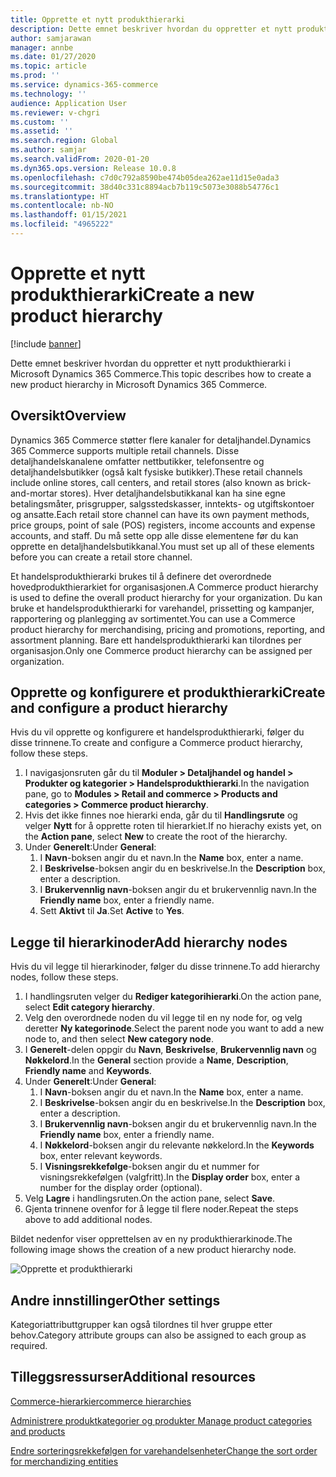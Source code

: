```yaml
---
title: Opprette et nytt produkthierarki
description: Dette emnet beskriver hvordan du oppretter et nytt produkthierarki i Microsoft Dynamics 365 Commerce.
author: samjarawan
manager: annbe
ms.date: 01/27/2020
ms.topic: article
ms.prod: ''
ms.service: dynamics-365-commerce
ms.technology: ''
audience: Application User
ms.reviewer: v-chgri
ms.custom: ''
ms.assetid: ''
ms.search.region: Global
ms.author: samjar
ms.search.validFrom: 2020-01-20
ms.dyn365.ops.version: Release 10.0.8
ms.openlocfilehash: c7d0c792a8590be474b05dea262ae11d15e0ada3
ms.sourcegitcommit: 38d40c331c8894acb7b119c5073e3088b54776c1
ms.translationtype: HT
ms.contentlocale: nb-NO
ms.lasthandoff: 01/15/2021
ms.locfileid: "4965222"
---
```

# <a name="create-a-new-product-hierarchy"></a><span data-ttu-id="a295e-103">Opprette et nytt produkthierarki</span><span class="sxs-lookup"><span data-stu-id="a295e-103">Create a new product hierarchy</span></span>


[!include [banner](includes/banner.md)]

<span data-ttu-id="a295e-104">Dette emnet beskriver hvordan du oppretter et nytt produkthierarki i Microsoft Dynamics 365 Commerce.</span><span class="sxs-lookup"><span data-stu-id="a295e-104">This topic describes how to create a new product hierarchy in Microsoft Dynamics 365 Commerce.</span></span>

## <a name="overview"></a><span data-ttu-id="a295e-105">Oversikt</span><span class="sxs-lookup"><span data-stu-id="a295e-105">Overview</span></span>

<span data-ttu-id="a295e-106">Dynamics 365 Commerce støtter flere kanaler for detaljhandel.</span><span class="sxs-lookup"><span data-stu-id="a295e-106">Dynamics 365 Commerce supports multiple retail channels.</span></span> <span data-ttu-id="a295e-107">Disse detaljhandelskanalene omfatter nettbutikker, telefonsentre og detaljhandelsbutikker (også kalt fysiske butikker).</span><span class="sxs-lookup"><span data-stu-id="a295e-107">These retail channels include online stores, call centers, and retail stores (also known as brick-and-mortar stores).</span></span> <span data-ttu-id="a295e-108">Hver detaljhandelsbutikkanal kan ha sine egne betalingsmåter, prisgrupper, salgsstedskasser, inntekts- og utgiftskontoer og ansatte.</span><span class="sxs-lookup"><span data-stu-id="a295e-108">Each retail store channel can have its own payment methods, price groups, point of sale (POS) registers, income accounts and expense accounts, and staff.</span></span> <span data-ttu-id="a295e-109">Du må sette opp alle disse elementene før du kan opprette en detaljhandelsbutikkanal.</span><span class="sxs-lookup"><span data-stu-id="a295e-109">You must set up all of these elements before you can create a retail store channel.</span></span> 

<span data-ttu-id="a295e-110">Et handelsprodukthierarki brukes til å definere det overordnede hovedprodukthierarkiet for organisasjonen.</span><span class="sxs-lookup"><span data-stu-id="a295e-110">A Commerce product hierarchy is used to define the overall product hierarchy for your organization.</span></span> <span data-ttu-id="a295e-111">Du kan bruke et handelsprodukthierarki for varehandel, prissetting og kampanjer, rapportering og planlegging av sortimentet.</span><span class="sxs-lookup"><span data-stu-id="a295e-111">You can use a Commerce product hierarchy for merchandising, pricing and promotions, reporting, and assortment planning.</span></span> <span data-ttu-id="a295e-112">Bare ett handelsprodukthierarki kan tilordnes per organisasjon.</span><span class="sxs-lookup"><span data-stu-id="a295e-112">Only one Commerce product hierarchy can be assigned per organization.</span></span>

## <a name="create-and-configure-a-product-hierarchy"></a><span data-ttu-id="a295e-113">Opprette og konfigurere et produkthierarki</span><span class="sxs-lookup"><span data-stu-id="a295e-113">Create and configure a product hierarchy</span></span>

<span data-ttu-id="a295e-114">Hvis du vil opprette og konfigurere et handelsprodukthierarki, følger du disse trinnene.</span><span class="sxs-lookup"><span data-stu-id="a295e-114">To create and configure a Commerce product hierarchy, follow these steps.</span></span>

1. <span data-ttu-id="a295e-115">I navigasjonsruten går du til **Moduler \> Detaljhandel og handel \> Produkter og kategorier \> Handelsprodukthierarki**.</span><span class="sxs-lookup"><span data-stu-id="a295e-115">In the navigation pane, go to **Modules \> Retail and commerce \> Products and categories \> Commerce product hierarchy**.</span></span>
1. <span data-ttu-id="a295e-116">Hvis det ikke finnes noe hierarki enda, går du til **Handlingsrute** og velger **Nytt** for å opprette roten til hierarkiet.</span><span class="sxs-lookup"><span data-stu-id="a295e-116">If no hierachy exists yet, on the **Action pane**, select **New** to create the root of the hierarchy.</span></span>
1. <span data-ttu-id="a295e-117">Under **Generelt**:</span><span class="sxs-lookup"><span data-stu-id="a295e-117">Under **General**:</span></span>
    1. <span data-ttu-id="a295e-118">I **Navn**-boksen angir du et navn.</span><span class="sxs-lookup"><span data-stu-id="a295e-118">In the **Name** box, enter a name.</span></span>
    1. <span data-ttu-id="a295e-119">I **Beskrivelse**-boksen angir du en beskrivelse.</span><span class="sxs-lookup"><span data-stu-id="a295e-119">In the **Description** box, enter a description.</span></span>
    1. <span data-ttu-id="a295e-120">I **Brukervennlig navn**-boksen angir du et brukervennlig navn.</span><span class="sxs-lookup"><span data-stu-id="a295e-120">In the **Friendly name** box, enter a friendly name.</span></span>
    1. <span data-ttu-id="a295e-121">Sett **Aktivt** til **Ja**.</span><span class="sxs-lookup"><span data-stu-id="a295e-121">Set **Active** to **Yes**.</span></span>

## <a name="add-hierarchy-nodes"></a><span data-ttu-id="a295e-122">Legge til hierarkinoder</span><span class="sxs-lookup"><span data-stu-id="a295e-122">Add hierarchy nodes</span></span>

<span data-ttu-id="a295e-123">Hvis du vil legge til hierarkinoder, følger du disse trinnene.</span><span class="sxs-lookup"><span data-stu-id="a295e-123">To add hierarchy nodes, follow these steps.</span></span>

1. <span data-ttu-id="a295e-124">I handlingsruten velger du **Rediger kategorihierarki**.</span><span class="sxs-lookup"><span data-stu-id="a295e-124">On the action pane, select **Edit category hierarchy**.</span></span>
1. <span data-ttu-id="a295e-125">Velg den overordnede noden du vil legge til en ny node for, og velg deretter **Ny kategorinode**.</span><span class="sxs-lookup"><span data-stu-id="a295e-125">Select the parent node you want to add a new node to, and then select **New category node**.</span></span>
1. <span data-ttu-id="a295e-126">I **Generelt**-delen oppgir du **Navn**, **Beskrivelse**, **Brukervennlig navn** og **Nøkkelord**.</span><span class="sxs-lookup"><span data-stu-id="a295e-126">In the **General** section provide a **Name**, **Description**, **Friendly name** and **Keywords**.</span></span>
1. <span data-ttu-id="a295e-127">Under **Generelt**:</span><span class="sxs-lookup"><span data-stu-id="a295e-127">Under **General**:</span></span>
    1. <span data-ttu-id="a295e-128">I **Navn**-boksen angir du et navn.</span><span class="sxs-lookup"><span data-stu-id="a295e-128">In the **Name** box, enter a name.</span></span>
    1. <span data-ttu-id="a295e-129">I **Beskrivelse**-boksen angir du en beskrivelse.</span><span class="sxs-lookup"><span data-stu-id="a295e-129">In the **Description** box, enter a description.</span></span>
    1. <span data-ttu-id="a295e-130">I **Brukervennlig navn**-boksen angir du et brukervennlig navn.</span><span class="sxs-lookup"><span data-stu-id="a295e-130">In the **Friendly name** box, enter a friendly name.</span></span>
    1. <span data-ttu-id="a295e-131">I **Nøkkelord**-boksen angir du relevante nøkkelord.</span><span class="sxs-lookup"><span data-stu-id="a295e-131">In the **Keywords** box, enter relevant keywords.</span></span>
    1. <span data-ttu-id="a295e-132">I **Visningsrekkefølge**-boksen angir du et nummer for visningsrekkefølgen (valgfritt).</span><span class="sxs-lookup"><span data-stu-id="a295e-132">In the **Display order** box, enter a number for the display order (optional).</span></span>
1. <span data-ttu-id="a295e-133">Velg **Lagre** i handlingsruten.</span><span class="sxs-lookup"><span data-stu-id="a295e-133">On the action pane, select **Save**.</span></span>
1. <span data-ttu-id="a295e-134">Gjenta trinnene ovenfor for å legge til flere noder.</span><span class="sxs-lookup"><span data-stu-id="a295e-134">Repeat the steps above to add additional nodes.</span></span>

<span data-ttu-id="a295e-135">Bildet nedenfor viser opprettelsen av en ny produkthierarkinode.</span><span class="sxs-lookup"><span data-stu-id="a295e-135">The following image shows the creation of a new product hierarchy node.</span></span>

![Opprette et produkthierarki](media/create-product-hierarchy.png)

## <a name="other-settings"></a><span data-ttu-id="a295e-137">Andre innstillinger</span><span class="sxs-lookup"><span data-stu-id="a295e-137">Other settings</span></span>

<span data-ttu-id="a295e-138">Kategoriattributtgrupper kan også tilordnes til hver gruppe etter behov.</span><span class="sxs-lookup"><span data-stu-id="a295e-138">Category attribute groups can also be assigned to each group as required.</span></span>  

## <a name="additional-resources"></a><span data-ttu-id="a295e-139">Tilleggsressurser</span><span class="sxs-lookup"><span data-stu-id="a295e-139">Additional resources</span></span>

[<span data-ttu-id="a295e-140">Commerce-hierarkier</span><span class="sxs-lookup"><span data-stu-id="a295e-140">commerce hierarchies</span></span>](retail-hierarchies.md)

[<span data-ttu-id="a295e-141">Administrere produktkategorier og produkter </span><span class="sxs-lookup"><span data-stu-id="a295e-141">Manage product categories and products </span></span>](category-management-product-creation.md)

[<span data-ttu-id="a295e-142">Endre sorteringsrekkefølgen for varehandelsenheter</span><span class="sxs-lookup"><span data-stu-id="a295e-142">Change the sort order for merchandizing entities</span></span>](custom-order-categories-nav-retail-prod-hierarchy.md)
